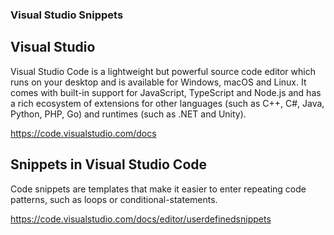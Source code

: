 ### Visual Studio Snippets

## Visual Studio
Visual Studio Code is a lightweight but powerful source code editor which runs on your desktop and is available for Windows, macOS and Linux. It comes with built-in support for JavaScript, TypeScript and Node.js and has a rich ecosystem of extensions for other languages (such as C++, C#, Java, Python, PHP, Go) and runtimes (such as .NET and Unity).

https://code.visualstudio.com/docs

## Snippets in Visual Studio Code

Code snippets are templates that make it easier to enter repeating code patterns, such as loops or conditional-statements.

https://code.visualstudio.com/docs/editor/userdefinedsnippets
